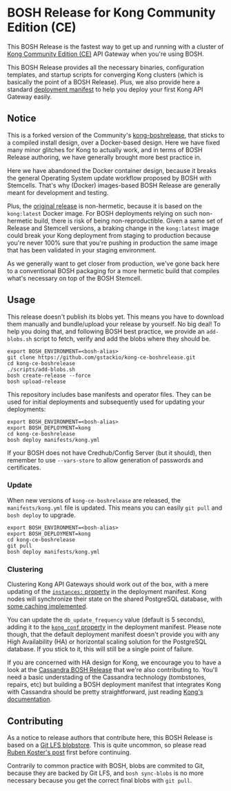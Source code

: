 # BOSH Release for Kong Community Edition (CE)

This BOSH Release is the fastest way to get up and running with a cluster of
[Kong Community Edition (CE)][kong-ce] API Gateway when you're using BOSH.

[kong-ce]: https://konghq.com/kong-community-edition/

This BOSH Release provides all the necessary binaries, configuration
templates, and startup scripts for converging Kong clusters (which is
basically the point of a BOSH Release). Plus, we also provide here a standard
[deployment manifest][depl-manifest] to help you deploy your first Kong API
Gateway easily.

[depl-manifest]: ./manifests/kong.yml

## Notice

This is a forked version of the Community's [kong-boshrelease][kong-release],
that sticks to a compiled install design, over a Docker-based design. Here we
have fixed many minor glitches for Kong to actually work, and in terms of BOSH
Release authoring, we have generally brought more best practice in.

[kong-release]: https://github.com/cloudfoundry-community/kong-boshrelease

Here we have abandoned the Docker container design, because it breaks the
general Operating System update workflow proposed by BOSH with Stemcells.
That's why (Docker) images-based BOSH Release are generally meant for
development and testing.

Plus, the [original release][kong-release] is non-hermetic, because it is
based on the `kong:latest` Docker image. For BOSH deployments relying on such
non-hermetic build, there is risk of being non-reproductible. Given a same set
of Release and Stemcell versions, a braking change in the `kong:latest` image
could break your Kong deployment from staging to production because you're
never 100% sure that you're pushing in production the same image that has been
validated in your staging environment.

As we generally want to get closer from production, we've gone back here to a
conventional BOSH packaging for a more hermetic build that compiles what's
necessary on top of the BOSH Stemcell.

## Usage

This release doesn't publish its blobs yet. This means you have to download
them manually and bundle/upload your release by yourself. No big deal! To help
you doing that, and following BOSH best practice, we provide an `add-blobs.sh`
script to fetch, verify and add the blobs where they should be.

```
export BOSH_ENVIRONMENT=<bosh-alias>
git clone https://github.com/gstackio/kong-ce-boshrelease.git
cd kong-ce-boshrelease
./scripts/add-blobs.sh
bosh create-release --force
bosh upload-release
```

This repository includes base manifests and operator files. They can be used
for initial deployments and subsequently used for updating your deployments:

```
export BOSH_ENVIRONMENT=<bosh-alias>
export BOSH_DEPLOYMENT=kong
cd kong-ce-boshrelease
bosh deploy manifests/kong.yml
```

If your BOSH does not have Credhub/Config Server (but it should), then
remember to use `--vars-store` to allow generation of passwords and
certificates.

### Update

When new versions of `kong-ce-boshrelease` are released, the
`manifests/kong.yml` file is updated. This means you can easily `git pull` and
`bosh deploy` to upgrade.

```
export BOSH_ENVIRONMENT=<bosh-alias>
export BOSH_DEPLOYMENT=kong
cd kong-ce-boshrelease
git pull
bosh deploy manifests/kong.yml
```

### Clustering

Clustering Kong API Gateways should work out of the box, with a mere updating
of the [`instances:` property][instances-prop] in the deployment manifest.
Kong nodes will synchronize their state on the shared PostgreSQL database,
with [some caching implemented][db_update_frequency_doc].

[instances-prop]: https://github.com/gstackio/kong-ce-boshrelease/blob/v1.0.0/manifests/kong.yml#L7
[db_update_frequency_doc]: https://docs.konghq.com/0.11.x/clustering/#1-db_update_frequency-default-5s

You can update the `db_update_frequency` value (default is 5 seconds), adding
it to the [`kong_conf` property][kong_conf_prop] in the deployment manifest.
Please note though, that the default deployment manifest doesn't provide you
with any High Availability (HA) or horizontal scaling solution for the
PostgreSQL database. If you stick to it, this will still be a single point of
failure.

[kong_conf_prop]: https://github.com/gstackio/kong-ce-boshrelease/blob/v1.0.0/manifests/kong.yml#L15

If you are concerned with HA design for Kong, we encourage you to have a look
at the [Cassandra BOSH Release][cassandra-release] that we're also
contributing to. You'll need a basic understading of the Cassandra technology
(tombstones, repairs, etc) but building a BOSH deployment manifest that
integrates Kong with Cassandra should be pretty straightforward, just reading
[Kong's documentation][cassandra-config-doc].

[cassandra-release]: https://github.com/orange-cloudfoundry/cassandra-boshrelease
[cassandra-config-doc]: https://docs.konghq.com/0.11.x/configuration/#cassandra-settings

## Contributing

As a notice to release authors that contribute here, this BOSH Release is
based on a [Git LFS blobstore][git-lfs-blobstore]. This is quite uncommon, so
please read [Ruben Koster's post][git-lfs-blobstore] first before continuing.

[git-lfs-blobstore]: https://starkandwayne.com/blog/bosh-releases-with-git-lfs/

Contrarily to common practice with BOSH, blobs are commited to Git, because
they are backed by Git LFS, and `bosh sync-blobs` is no more necessary because
you get the correct final blobs with `git pull`.
